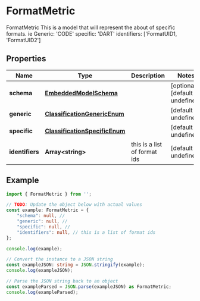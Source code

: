 
# FormatMetric

FormatMetric  This is a model that will represent the about of specific formats. ie Generic: \'CODE\' specific: \'DART\' identifiers: [\'FormatUID1, \'FormatUID2\']

## Properties

Name | Type | Description | Notes
------------ | ------------- | ------------- | -------------
**schema** | [**EmbeddedModelSchema**](EmbeddedModelSchema) |  | [optional] [default to undefined]
**generic** | [**ClassificationGenericEnum**](ClassificationGenericEnum) |  | [default to undefined]
**specific** | [**ClassificationSpecificEnum**](ClassificationSpecificEnum) |  | [default to undefined]
**identifiers** | **Array&lt;string&gt;** | this is a list of format ids | [default to undefined]

## Example

```typescript
import { FormatMetric } from '';

// TODO: Update the object below with actual values
const example: FormatMetric = {
    "schema": null, // 
    "generic": null, // 
    "specific": null, // 
    "identifiers": null, // this is a list of format ids
};

console.log(example);

// Convert the instance to a JSON string
const exampleJSON: string = JSON.stringify(example);
console.log(exampleJSON);

// Parse the JSON string back to an object
const exampleParsed = JSON.parse(exampleJSON) as FormatMetric;
console.log(exampleParsed);
```




